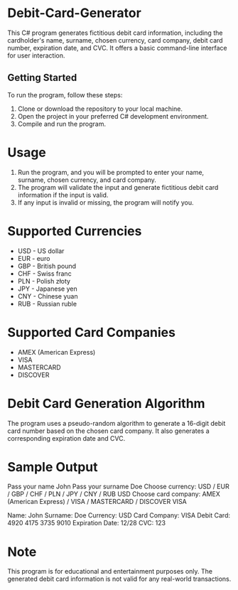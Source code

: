 # Debit-Card-Generator
This C# program generates fictitious debit card information, including the cardholder's name, surname, chosen currency, card company, debit card number, expiration date, and CVC. It offers a basic command-line interface for user interaction.

## Getting Started
To run the program, follow these steps:

1. Clone or download the repository to your local machine.
2. Open the project in your preferred C# development environment.
3. Compile and run the program.

# Usage
1. Run the program, and you will be prompted to enter your name, surname, chosen currency, and card company.
2. The program will validate the input and generate fictitious debit card information if the input is valid.
3. If any input is invalid or missing, the program will notify you.
   
# Supported Currencies
* USD - US dollar
* EUR - euro
* GBP - British pound
* CHF - Swiss franc
* PLN - Polish złoty
* JPY - Japanese yen
* CNY - Chinese yuan
* RUB - Russian ruble
  
# Supported Card Companies
* AMEX (American Express)
* VISA
* MASTERCARD
* DISCOVER
  
# Debit Card Generation Algorithm
The program uses a pseudo-random algorithm to generate a 16-digit debit card number based on the chosen card company. It also generates a corresponding expiration date and CVC.

# Sample Output
Pass your name
John
Pass your surname
Doe
Choose currency: USD / EUR / GBP / CHF / PLN / JPY / CNY / RUB
USD
Choose card company: AMEX (American Express) / VISA / MASTERCARD / DISCOVER
VISA

Name: John
Surname: Doe
Currency: USD
Card Company: VISA
Debit Card: 4920 4175 3735 9010
Expiration Date: 12/28
CVC: 123

# Note
This program is for educational and entertainment purposes only. The generated debit card information is not valid for any real-world transactions.
